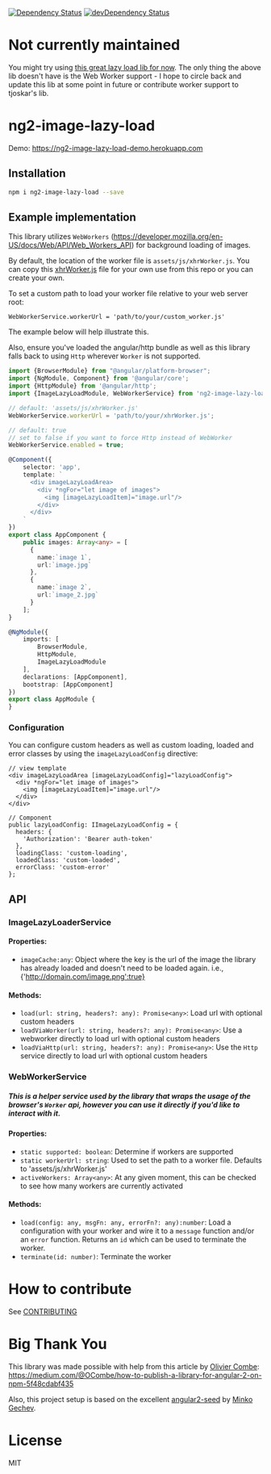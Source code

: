[![Dependency Status](https://david-dm.org/NathanWalker/ng2-image-lazy-load.svg)](https://david-dm.org/NathanWalker/ng2-image-lazy-load)
[![devDependency Status](https://david-dm.org/NathanWalker/ng2-image-lazy-load/dev-status.svg)](https://david-dm.org/NathanWalker/ng2-image-lazy-load#info=devDependencies)

# Not currently maintained

You might try using [this great lazy load lib for now](https://github.com/tjoskar/ng-lazyload-image).
The only thing the above lib doesn't have is the Web Worker support - I hope to circle back and update this lib at some point in future or contribute worker support to tjoskar's lib.

# ng2-image-lazy-load

Demo: https://ng2-image-lazy-load-demo.herokuapp.com

## Installation
```sh
npm i ng2-image-lazy-load --save
```

## Example implementation

This library utilizes `WebWorkers` (https://developer.mozilla.org/en-US/docs/Web/API/Web_Workers_API) for background loading of images.

By default, the location of the worker file is `assets/js/xhrWorker.js`. You can copy this [xhrWorker.js](https://github.com/NathanWalker/ng2-image-lazy-load/blob/master/src/public/xhrWorker.js) file for your own use from this repo or you can create your own.

To set a custom path to load your worker file relative to your web server root:
```
WebWorkerService.workerUrl = 'path/to/your/custom_worker.js'
```
The example below will help illustrate this.

Also, ensure you've loaded the angular/http bundle as well as this library falls back to using `Http` wherever `Worker` is not supported.

```ts
import {BrowserModule} from "@angular/platform-browser";
import {NgModule, Component} from '@angular/core';
import {HttpModule} from '@angular/http';
import {ImageLazyLoadModule, WebWorkerService} from 'ng2-image-lazy-load';

// default: 'assets/js/xhrWorker.js'
WebWorkerService.workerUrl = 'path/to/your/xhrWorker.js';

// default: true
// set to false if you want to force Http instead of WebWorker
WebWorkerService.enabled = true;

@Component({
    selector: 'app',
    template: `
      <div imageLazyLoadArea>
        <div *ngFor="let image of images">
          <img [imageLazyLoadItem]="image.url"/>
        </div>
      </div>
    `
})
export class AppComponent {
    public images: Array<any> = [
      {
        name:`image 1`,
        url:`image.jpg`
      },
      {
        name:`image 2`,
        url:`image_2.jpg`
      }
    ];
}

@NgModule({
    imports: [
        BrowserModule,
        HttpModule,
        ImageLazyLoadModule
    ],
    declarations: [AppComponent],
    bootstrap: [AppComponent]
})
export class AppModule {
}
```

### Configuration

You can configure custom headers as well as custom loading, loaded and error classes by using the `imageLazyLoadConfig` directive:

```
// view template
<div imageLazyLoadArea [imageLazyLoadConfig]="lazyLoadConfig">
  <div *ngFor="let image of images">
    <img [imageLazyLoadItem]="image.url"/>
  </div>
</div>

// Component
public lazyLoadConfig: IImageLazyLoadConfig = {
  headers: {
    'Authorization': 'Bearer auth-token'
  },
  loadingClass: 'custom-loading',
  loadedClass: 'custom-loaded',
  errorClass: 'custom-error'
};
```

## API
### ImageLazyLoaderService
#### Properties:
- `imageCache:any`: Object where the key is the url of the image the library has already loaded and doesn't need to be loaded again. i.e., {'http://domain.com/image.png':true}

#### Methods:
- `load(url: string, headers?: any): Promise<any>`: Load url with optional custom headers
- `loadViaWorker(url: string, headers?: any): Promise<any>`: Use a webworker directly to load url with optional custom headers
- `loadViaHttp(url: string, headers?: any): Promise<any>`: Use the `Http` service directly to load url with optional custom headers

### WebWorkerService
##### This is a helper service used by the library that wraps the usage of the browser's `Worker` api, however you can use it directly if you'd like to interact with it.
#### Properties:
- `static supported: boolean`: Determine if workers are supported
- `static workerUrl: string`: Used to set the path to a worker file. Defaults to 'assets/js/xhrWorker.js'
- `activeWorkers: Array<any>`: At any given moment, this can be checked to see how many workers are currently activated

#### Methods:
- `load(config: any, msgFn: any, errorFn?: any):number`: Load a configuration with your worker and wire it to a `message` function and/or an `error` function. Returns an `id` which can be used to terminate the worker.
- `terminate(id: number)`: Terminate the worker


# How to contribute

See [CONTRIBUTING](https://github.com/NathanWalker/ng2-image-lazy-load/blob/master/CONTRIBUTING.md)

# Big Thank You

This library was made possible with help from this article by [Olivier Combe](https://github.com/ocombe):
https://medium.com/@OCombe/how-to-publish-a-library-for-angular-2-on-npm-5f48cdabf435

Also, this project setup is based on the excellent [angular2-seed](https://github.com/mgechev/angular2-seed) by [Minko Gechev](https://github.com/mgechev).

# License

MIT
